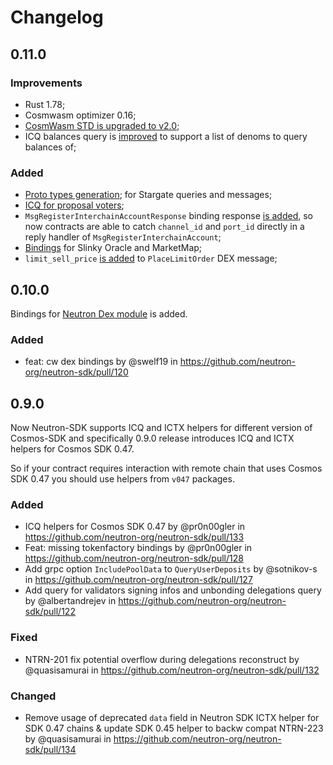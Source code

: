 # Changelog

## 0.11.0

### Improvements
* Rust 1.78;
* Cosmwasm optimizer 0.16;
* [CosmWasm STD is upgraded to v2.0](https://github.com/neutron-org/neutron-sdk/pull/147);
* ICQ balances query is [improved](https://github.com/neutron-org/neutron-sdk/pull/130) to support a list of denoms to query balances of;

### Added
* [Proto types generation](https://github.com/neutron-org/neutron-sdk/pull/125); for Stargate queries and messages;
* [ICQ for proposal voters](https://github.com/neutron-org/neutron-sdk/pull/129);
* `MsgRegisterInterchainAccountResponse` binding response [is added](https://github.com/neutron-org/neutron-sdk/pull/138), so now contracts are able to catch `channel_id` and `port_id` directly in a reply handler of `MsgRegisterInterchainAccount`;
* [Bindings](https://github.com/neutron-org/neutron-sdk/pull/141) for Slinky Oracle and MarketMap;
* `limit_sell_price` [is added](https://github.com/neutron-org/neutron-sdk/pull/143) to `PlaceLimitOrder` DEX message;

## 0.10.0

Bindings for [Neutron Dex module](https://docs.neutron.org/neutron/modules/dex/overview/) is added.

### Added

* feat: cw dex bindings by @swelf19 in https://github.com/neutron-org/neutron-sdk/pull/120

## 0.9.0

Now Neutron-SDK supports ICQ and ICTX helpers for different version of Cosmos-SDK and specifically 0.9.0 release
introduces ICQ and ICTX helpers for Cosmos SDK 0.47.

So if your contract requires interaction with remote chain that uses Cosmos SDK 0.47 you should use helpers from `v047`
packages.

### Added

* ICQ helpers for Cosmos SDK 0.47 by @pr0n00gler in https://github.com/neutron-org/neutron-sdk/pull/133
* Feat: missing tokenfactory bindings by @pr0n00gler in https://github.com/neutron-org/neutron-sdk/pull/128
* Add grpc option `IncludePoolData` to `QueryUserDeposits` by @sotnikov-s
  in https://github.com/neutron-org/neutron-sdk/pull/127
* Add query for validators signing infos and unbonding delegations query by @albertandrejev
  in https://github.com/neutron-org/neutron-sdk/pull/122

### Fixed

* NTRN-201 fix potential overflow during delegations reconstruct by @quasisamurai
  in https://github.com/neutron-org/neutron-sdk/pull/132

### Changed

* Remove usage of deprecated `data` field in Neutron SDK ICTX helper for SDK 0.47 chains & update SDK 0.45 helper to
  backw compat NTRN-223 by @quasisamurai in https://github.com/neutron-org/neutron-sdk/pull/134
